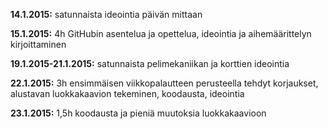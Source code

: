 **14.1.2015:** satunnaista ideointia päivän mittaan

**15.1.2015:** 4h GitHubin asentelua ja opettelua, ideointia ja aihemäärittelyn kirjoittaminen

**19.1.2015-21.1.2015:** satunnaista pelimekaniikan ja korttien ideointia

**22.1.2015:** 3h ensimmäisen viikkopalautteen perusteella tehdyt korjaukset, alustavan luokkakaavion tekeminen, koodausta, ideointia

**23.1.2015:** 1,5h koodausta ja pieniä muutoksia luokkakaavioon
